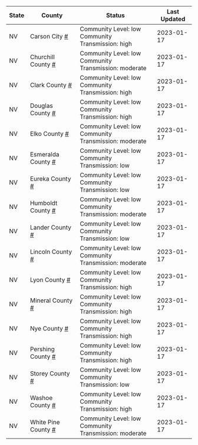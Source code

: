 State | County | Status | Last Updated
--- | --- | --- | --- 
NV | Carson City <a href="#carson_city">#</a> | <a name="carson_city"></a>Community Level: low<br/>Community Transmission: high | 2023-01-17
NV | Churchill County <a href="#churchill_county">#</a> | <a name="churchill_county"></a>Community Level: low<br/>Community Transmission: moderate | 2023-01-17
NV | Clark County <a href="#clark_county">#</a> | <a name="clark_county"></a>Community Level: low<br/>Community Transmission: high | 2023-01-17
NV | Douglas County <a href="#douglas_county">#</a> | <a name="douglas_county"></a>Community Level: low<br/>Community Transmission: high | 2023-01-17
NV | Elko County <a href="#elko_county">#</a> | <a name="elko_county"></a>Community Level: low<br/>Community Transmission: moderate | 2023-01-17
NV | Esmeralda County <a href="#esmeralda_county">#</a> | <a name="esmeralda_county"></a>Community Level: low<br/>Community Transmission: low | 2023-01-17
NV | Eureka County <a href="#eureka_county">#</a> | <a name="eureka_county"></a>Community Level: low<br/>Community Transmission: low | 2023-01-17
NV | Humboldt County <a href="#humboldt_county">#</a> | <a name="humboldt_county"></a>Community Level: low<br/>Community Transmission: moderate | 2023-01-17
NV | Lander County <a href="#lander_county">#</a> | <a name="lander_county"></a>Community Level: low<br/>Community Transmission: low | 2023-01-17
NV | Lincoln County <a href="#lincoln_county">#</a> | <a name="lincoln_county"></a>Community Level: low<br/>Community Transmission: moderate | 2023-01-17
NV | Lyon County <a href="#lyon_county">#</a> | <a name="lyon_county"></a>Community Level: low<br/>Community Transmission: high | 2023-01-17
NV | Mineral County <a href="#mineral_county">#</a> | <a name="mineral_county"></a>Community Level: low<br/>Community Transmission: high | 2023-01-17
NV | Nye County <a href="#nye_county">#</a> | <a name="nye_county"></a>Community Level: low<br/>Community Transmission: high | 2023-01-17
NV | Pershing County <a href="#pershing_county">#</a> | <a name="pershing_county"></a>Community Level: low<br/>Community Transmission: high | 2023-01-17
NV | Storey County <a href="#storey_county">#</a> | <a name="storey_county"></a>Community Level: low<br/>Community Transmission: low | 2023-01-17
NV | Washoe County <a href="#washoe_county">#</a> | <a name="washoe_county"></a>Community Level: low<br/>Community Transmission: high | 2023-01-17
NV | White Pine County <a href="#white_pine_county">#</a> | <a name="white_pine_county"></a>Community Level: low<br/>Community Transmission: moderate | 2023-01-17
